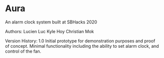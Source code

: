 # Aura
An alarm clock system built at SBHacks 2020

Authors: Lucien Luc
         Kyle Hoy
         Christian Mok

Version History:
  1.0
    Initial prototype for demonstration purposes and proof of concept. Minimal functionality including the ability to set alarm clock, and     control of the fan.
